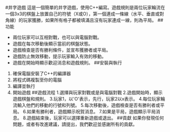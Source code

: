 #井字遊戲
這是一個簡單的井字遊戲，使用C++編寫。遊戲規則是兩位玩家輪流在一個3x3的棋盤上放置自己的符號（X或O），第一個連成一條線（水平、垂直或對角線）的玩家獲勝，如果所有格子都被填滿且沒有玩家連成一線，則為平局。
##功能
- 兩位玩家可以互相對戰，也可以與電腦對戰。
- 遊戲在每次移動後顯示當前的棋盤狀態。
- 遊戲檢查是否有勝利條件，並宣布獲勝者或平局。
- 遊戲防止無效移動，提示玩家輸入有效的移動。
- 遊戲在開始時顯示歡迎消息和遊戲規則。
##安裝與執行
1.	確保電腦安裝了C++的編譯器
2.	將程式碼複製至你的電腦
3.	編譯並執行
4.	開始遊戲
##遊戲流程
1.選擇與玩家對戰或是與電腦對戰
2.遊戲開始時，顯示遊戲棋盤和規則。
3.玩家1，以'O'表示，先行，玩家2以x表示。
4.每位玩家輪流輸入他們的移動的行號和列號。
5.每次移動後，遊戲檢查是否有勝利者或平局。
6.如果有勝利者，遊戲顯示祝賀消息。
7.如果是平局，遊戲顯示平局消息。
8.遊戲結束後，玩家可以選擇重新遊戲或退出。
##貢獻
如果你發現任何問題，或者有改進建議，請提出，我們歡迎並感謝所有的貢獻。

